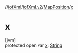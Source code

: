 //[iofXml](../../../index.md)/[iofXml.v2](../index.md)/[MapPosition](index.md)/[x](x.md)

# x

[jvm]\
protected open var [x](x.md): [String](https://docs.oracle.com/javase/8/docs/api/java/lang/String.html)
